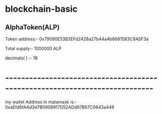 # blockchain-basic
## AlphaToken(ALP)

Token address:- 0x79090E53B3EFd2428a27b44a4b6681583C9A5F3a

Total supply:- 1000000 ALP

decimals( ) :- 18
# ---------------------------------------------------------------------------

my wallet Address in matamask is:- 0xaEfd6fAAd3d7B0908917D52ADd97B67C0643a449
